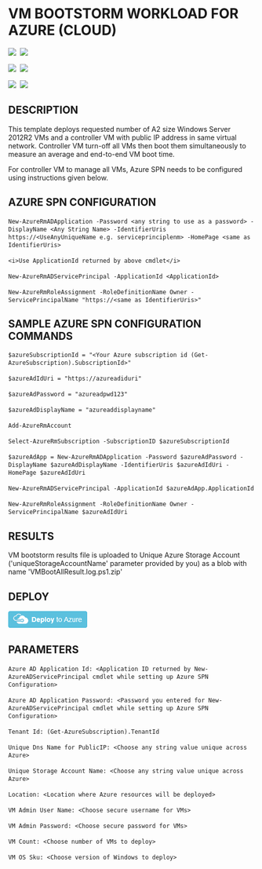 # VM BOOTSTORM WORKLOAD FOR AZURE (CLOUD)

<IMG SRC="https://azbotstorage.blob.core.windows.net/badges/bootstorm-vm-boot-time/PublicLastTestDate.svg" />&nbsp;
<IMG SRC="https://azbotstorage.blob.core.windows.net/badges/bootstorm-vm-boot-time/PublicDeployment.svg" />&nbsp;

<IMG SRC="https://azbotstorage.blob.core.windows.net/badges/bootstorm-vm-boot-time/FairfaxLastTestDate.svg" />&nbsp;
<IMG SRC="https://azbotstorage.blob.core.windows.net/badges/bootstorm-vm-boot-time/FairfaxDeployment.svg" />&nbsp;

<IMG SRC="https://azbotstorage.blob.core.windows.net/badges/bootstorm-vm-boot-time/BestPracticeResult.svg" />&nbsp;
<IMG SRC="https://azbotstorage.blob.core.windows.net/badges/bootstorm-vm-boot-time/CredScanResult.svg" />&nbsp;

## DESCRIPTION

This template deploys requested number of A2 size Windows Server 2012R2 VMs and a controller VM with public IP address in same virtual network. Controller VM turn-off all VMs then boot them simultaneously to measure an average and end-to-end VM boot time.

For controller VM to manage all VMs, Azure SPN needs to be configured using instructions given below.


## AZURE SPN CONFIGURATION

```Poweshell
New-AzureRmADApplication -Password <any string to use as a password> -DisplayName <Any String Name> -IdentifierUris https://<UseAnyUniqueName e.g. serviceprinciplenm> -HomePage <same as IdentifierUris>

<i>Use ApplicationId returned by above cmdlet</i>

New-AzureRmADServicePrincipal -ApplicationId <ApplicationId>

New-AzureRmRoleAssignment -RoleDefinitionName Owner -ServicePrincipalName "https://<same as IdentifierUris>"
```

## SAMPLE AZURE SPN CONFIGURATION COMMANDS

```Poweshell
$azureSubscriptionId = "<Your Azure subscription id (Get-AzureSubscription).SubscriptionId>"

$azureAdIdUri = "https://azureadiduri"

$azureAdPassword = "azureadpwd123"

$azureAdDisplayName = "azureaddisplayname"

Add-AzureRmAccount

Select-AzureRmSubscription -SubscriptionID $azureSubscriptionId

$azureAdApp = New-AzureRmADApplication -Password $azureAdPassword -DisplayName $azureAdDisplayName -IdentifierUris $azureAdIdUri -HomePage $azureAdIdUri

New-AzureRmADServicePrincipal -ApplicationId $azureAdApp.ApplicationId

New-AzureRmRoleAssignment -RoleDefinitionName Owner -ServicePrincipalName $azureAdIdUri
```


## RESULTS

VM bootstorm results file is uploaded to Unique Azure Storage Account ('uniqueStorageAccountName' parameter provided by you) as a blob with name 'VMBootAllResult.log.ps1.zip'


## DEPLOY

<a href="https://portal.azure.com/#create/Microsoft.Template/uri/https%3A%2F%2Fraw.githubusercontent.com%2FAzure%2FAzureStack-QuickStart-Templates%2Fmaster%2Fbootstorm-vm-boot-time%2Fazuredeploy.json" target="_blank">
    <img src="https://raw.githubusercontent.com/Azure/azure-quickstart-templates/master/1-CONTRIBUTION-GUIDE/images/deploytoazure.png"/>
</a>



## PARAMETERS

```Poweshell
Azure AD Application Id: <Application ID returned by New-AzureADServicePrincipal cmdlet while setting up Azure SPN Configuration>

Azure AD Application Password: <Password you entered for New-AzureADServicePrincipal cmdlet while setting up Azure SPN Configuration>

Tenant Id: (Get-AzureSubscription).TenantId

Unique Dns Name for PublicIP: <Choose any string value unique across Azure>

Unique Storage Account Name: <Choose any string value unique across Azure>

Location: <Location where Azure resources will be deployed>

VM Admin User Name: <Choose secure username for VMs>

VM Admin Password: <Choose secure password for VMs>

VM Count: <Choose number of VMs to deploy>

VM OS Sku: <Choose version of Windows to deploy>
```
